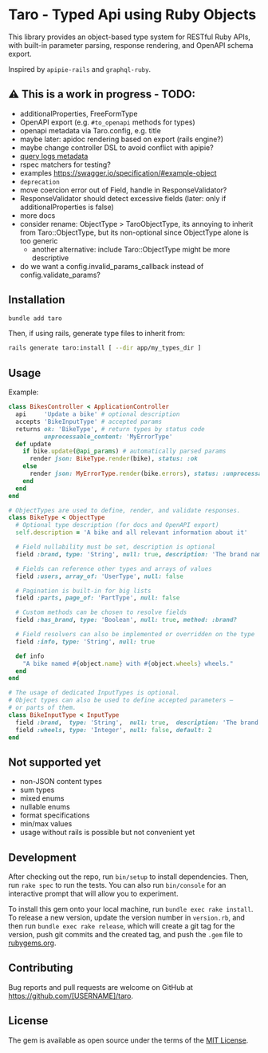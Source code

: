 # Taro - Typed Api using Ruby Objects

This library provides an object-based type system for RESTful Ruby APIs, with built-in parameter parsing, response rendering, and OpenAPI schema export.

Inspired by `apipie-rails` and `graphql-ruby`.

## ⚠️ This is a work in progress - TODO:

- additionalProperties, FreeFormType
- OpenAPI export (e.g. `#to_openapi` methods for types)
- openapi metadata via Taro.config, e.g. title
- maybe later: apidoc rendering based on export (rails engine?)
- maybe change controller DSL to avoid conflict with apipie?
- [query logs metadata](https://github.com/rmosolgo/graphql-ruby/blob/dcaaed1cea47394fad61fceadf291ff3cb5f2932/lib/generators/graphql/install_generator.rb#L48-L52)
- rspec matchers for testing?
- examples https://swagger.io/specification/#example-object
- `deprecation`
- move coercion error out of Field, handle in ResponseValidator?
- ResponseValidator should detect excessive fields (later: only if additionalProperties is false)
- more docs
- consider rename: ObjectType > TaroObjectType, its annoying to inherit from Taro::ObjectType, but its non-optional since ObjectType alone is too generic
  - another alternative: include Taro::ObjectType might be more descriptive
- do we want a config.invalid_params_callback instead of config.validate_params?

## Installation

```bash
bundle add taro
```

Then, if using rails, generate type files to inherit from:

```bash
rails generate taro:install [ --dir app/my_types_dir ]
```

## Usage

Example:

```ruby
class BikesController < ApplicationController
  api     'Update a bike' # optional description
  accepts 'BikeInputType' # accepted params
  returns ok: 'BikeType', # return types by status code
          unprocessable_content: 'MyErrorType'
  def update
    if bike.update(@api_params) # automatically parsed params
      render json: BikeType.render(bike), status: :ok
    else
      render json: MyErrorType.render(bike.errors), status: :unprocessable_entity
    end
  end
end

# ObjectTypes are used to define, render, and validate responses.
class BikeType < ObjectType
  # Optional type description (for docs and OpenAPI export)
  self.description = 'A bike and all relevant information about it'

  # Field nullability must be set, description is optional
  field :brand, type: 'String', null: true, description: 'The brand name'

  # Fields can reference other types and arrays of values
  field :users, array_of: 'UserType', null: false

  # Pagination is built-in for big lists
  field :parts, page_of: 'PartType', null: false

  # Custom methods can be chosen to resolve fields
  field :has_brand, type: 'Boolean', null: true, method: :brand?

  # Field resolvers can also be implemented or overridden on the type
  field :info, type: 'String', null: true

  def info
    "A bike named #{object.name} with #{object.wheels} wheels."
  end
end

# The usage of dedicated InputTypes is optional.
# Object types can also be used to define accepted parameters –
# or parts of them.
class BikeInputType < InputType
  field :brand,  type: 'String',  null: true,  description: 'The brand name'
  field :wheels, type: 'Integer', null: false, default: 2
end
```

## Not supported yet

- non-JSON content types
- sum types
- mixed enums
- nullable enums
- format specifications
- min/max values
- usage without rails is possible but not convenient yet

## Development

After checking out the repo, run `bin/setup` to install dependencies. Then, run `rake spec` to run the tests. You can also run `bin/console` for an interactive prompt that will allow you to experiment.

To install this gem onto your local machine, run `bundle exec rake install`. To release a new version, update the version number in `version.rb`, and then run `bundle exec rake release`, which will create a git tag for the version, push git commits and the created tag, and push the `.gem` file to [rubygems.org](https://rubygems.org).

## Contributing

Bug reports and pull requests are welcome on GitHub at https://github.com/[USERNAME]/taro.

## License

The gem is available as open source under the terms of the [MIT License](https://opensource.org/licenses/MIT).

